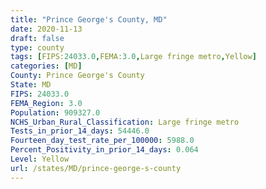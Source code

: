 ```yaml
---
title: "Prince George's County, MD"
date: 2020-11-13
draft: false
type: county
tags: [FIPS:24033.0,FEMA:3.0,Large fringe metro,Yellow]
categories: [MD]
County: Prince George's County
State: MD
FIPS: 24033.0
FEMA_Region: 3.0
Population: 909327.0
NCHS_Urban_Rural_Classification: Large fringe metro
Tests_in_prior_14_days: 54446.0
Fourteen_day_test_rate_per_100000: 5988.0
Percent_Positivity_in_prior_14_days: 0.064
Level: Yellow
url: /states/MD/prince-george-s-county
---
```



